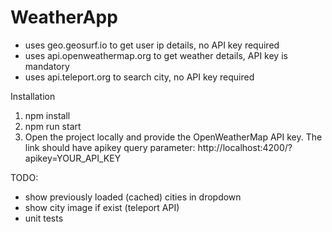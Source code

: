 # WeatherApp
- uses geo.geosurf.io to get user ip details, no API key required
- uses api.openweathermap.org to get weather details, API key is mandatory
- uses api.teleport.org to search city, no API key required

Installation
1. npm install
2. npm run start
3. Open the project locally and provide the OpenWeatherMap API key. The link should have apikey query parameter: http://localhost:4200/?apikey=YOUR_API_KEY

TODO:
- show previously loaded (cached) cities in dropdown
- show city image if exist (teleport API)
- unit tests

